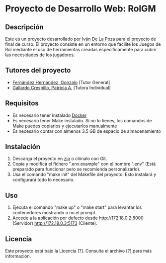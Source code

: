 # Proyecto de Desarrollo Web: RolGM

## Descripción
Este es un proyecto desarrollado por [Iván De La Poza](https://github.com/IvanDLPG) para el proyecto de final de curso. 
El proyecto consiste en un entorno que facilite los Juegos de Rol mediante el uso de herramientas creadas especificamente 
para cubrir las necesidades de los jugadores.

## Tutores del proyecto
- [Fernández Hernández, Gonzalo](https://github.com/GonxFH) [Tutor General]
- [Gallardo Crespillo, Patricia A.](https://github.com/Irtnia) [Tutora Individual]

## Requisitos
- Es necesario tener instalado [Docker](https://www.docker.com/)
- Es necesario tener Make instalado. Si no lo tienes, los comandos de Make puedes copiarlos y ejecutarlos manualmente
- Es necesario contar con almenos 3.5 GB de espacio de almacenamiento

## Instalación
1. Descarga el proyecto en [zip](https://github.com/IvanDLPG/rolgm-project/archive/refs/heads/main.zip) o clónalo con Git.
2. Copia y modifica el fichero ".env.example" con el nombre ".env" (Está preparado para funcionar pero se recomienda personalizarlo).
3. Usa el comando "make init" del Makefile del proyecto. Esto instalará y configurará todo lo necesario.

## Uso
1. Ejecuta el comando "make up" o "make start" para levantar los contenedores mostrando o no el prompt.
2. Accede a la aplicación por defecto desde http://172.18.0.2:8000 (Servidor) http://172.18.0.3:5173 (Cliente).

## Licencia
Este proyecto está bajo la Licencia [?]. Consulta el archivo [?] para más información.
